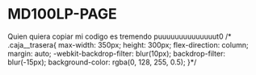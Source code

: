 # MD100LP-PAGE
Quien quiera copiar mi codigo es tremendo puuuuuuuuuuuuuut0
 /* .caja__trasera{
        max-width: 350px;
        height: 300px;
        flex-direction: column;
        margin: auto;
        -webkit-backdrop-filter: blur(10px);
        backdrop-filter: blur(-15px);
        background-color: rgba(0, 128, 255, 0.5);
    }*/
